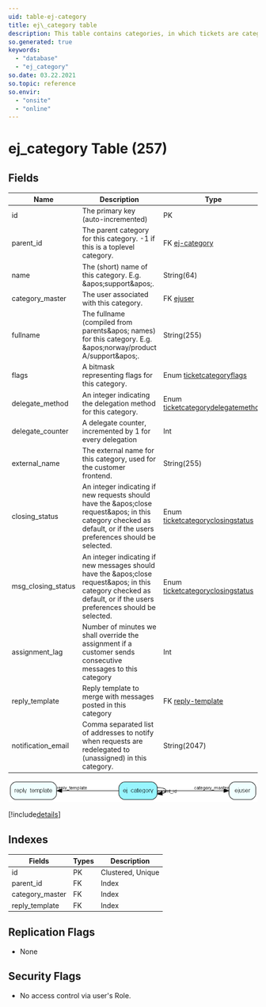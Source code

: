 ```yaml
---
uid: table-ej-category
title: ej\_category table
description: This table contains categories, in which tickets are categorized. The categories are organized in a hierarchial manner.
so.generated: true
keywords:
  - "database"
  - "ej_category"
so.date: 03.22.2021
so.topic: reference
so.envir:
  - "onsite"
  - "online"
---
```


# ej\_category Table (257)

## Fields

| Name | Description | Type | Null |
|------|-------------|------|:----:|
|id|The primary key (auto-incremented)|PK| |
|parent\_id|The parent category for this category. -1 if this is a toplevel category.|FK [ej-category](ej-category.md)| |
|name|The (short) name of this category. E.g. &amp;apos;support&amp;apos;.|String(64)|&#x25CF;|
|category\_master|The user associated with this category.|FK [ejuser](ejuser.md)|&#x25CF;|
|fullname|The fullname (compiled from parents&amp;apos; names) for this category. E.g. &amp;apos;norway/product A/support&amp;apos;.|String(255)|&#x25CF;|
|flags|A bitmask representing flags for this category.|Enum [ticketcategoryflags](enums/ticketcategoryflags.md)|&#x25CF;|
|delegate\_method|An integer indicating the delegation method for this category.|Enum [ticketcategorydelegatemethod](enums/ticketcategorydelegatemethod.md)|&#x25CF;|
|delegate\_counter|A delegate counter, incremented by 1 for every delegation|Int| |
|external\_name|The external name for this category, used for the customer frontend.|String(255)|&#x25CF;|
|closing\_status|An integer indicating if new requests should have the &amp;apos;close request&amp;apos; in this category checked as default, or if the users preferences should be selected.|Enum [ticketcategoryclosingstatus](enums/ticketcategoryclosingstatus.md)|&#x25CF;|
|msg\_closing\_status|An integer indicating if new messages should have the &amp;apos;close request&amp;apos; in this category checked as default, or if the users preferences should be selected.|Enum [ticketcategoryclosingstatus](enums/ticketcategoryclosingstatus.md)|&#x25CF;|
|assignment\_lag|Number of minutes we shall override the assignment if a customer sends consecutive messages to this category|Int|&#x25CF;|
|reply\_template|Reply template to merge with messages posted in this category|FK [reply-template](reply-template.md)|&#x25CF;|
|notification\_email|Comma separated list of addresses to notify when requests are redelegated to (unassigned) in this category.|String(2047)|&#x25CF;|


![ej_category table relationship diagram](./media/ej_category.png)

[!include[details](./includes/ej-category.md)]

## Indexes

| Fields | Types | Description |
|--------|-------|-------------|
|id |PK |Clustered, Unique |
|parent\_id |FK |Index |
|category\_master |FK |Index |
|reply\_template |FK |Index |

## Replication Flags

* None

## Security Flags

* No access control via user's Role.

